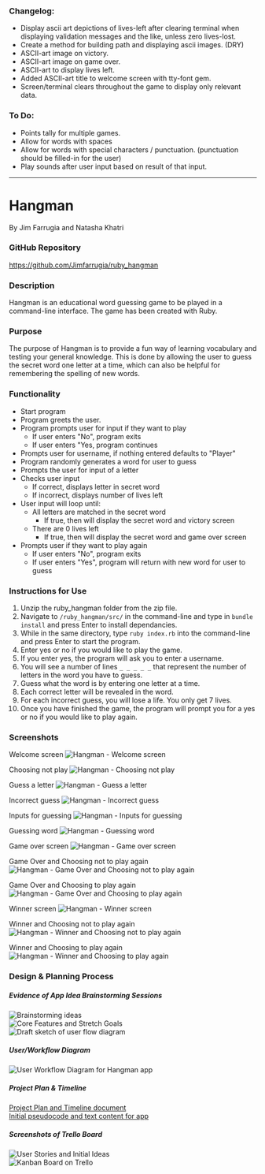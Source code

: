 ### Changelog:

- Display ascii art depictions of lives-left after clearing terminal when displaying validation messages and the like, unless zero lives-lost.
- Create a method for building path and displaying ascii images. (DRY)
- ASCII-art image on victory.
- ASCII-art image on game over.
- ASCII-art to display lives left.
- Added ASCII-art title to welcome screen with tty-font gem.
- Screen/terminal clears throughout the game to display only relevant data.

### To Do:

- Points tally for multiple games.
- Allow for words with spaces
- Allow for words with special characters / punctuation. (punctuation should be filled-in for the user)
- Play sounds after user input based on result of that input.

---

# Hangman

By Jim Farrugia and Natasha Khatri

### GitHub Repository

https://github.com/Jimfarrugia/ruby_hangman

### Description

Hangman is an educational word guessing game to be played in a command-line interface. The game has been created with Ruby.

### Purpose

The purpose of Hangman is to provide a fun way of learning vocabulary and testing your general knowledge. This is done by allowing the user to guess the secret word one letter at a time, which can also be helpful for remembering the spelling of new words.

### Functionality

- Start program
- Program greets the user.
- Program prompts user for input if they want to play
  - If user enters "No", program exits
  - If user enters "Yes, program continues
- Prompts user for username, if nothing entered defaults to "Player"
- Program randomly generates a word for user to guess
- Prompts the user for input of a letter
- Checks user input
  - If correct, displays letter in secret word
  - If incorrect, displays number of lives left
- User input will loop until:
  - All letters are matched in the secret word
    - If true, then will display the secret word and victory screen
  - There are 0 lives left
    - If true, then will display the secret word and game over screen
- Prompts user if they want to play again
  - If user enters "No", program exits
  - If user enters "Yes", program will return with new word for user to guess

### Instructions for Use

1. Unzip the ruby_hangman folder from the zip file.
2. Navigate to `/ruby_hangman/src/` in the command-line and type in `bundle install` and press Enter to install dependancies.
3. While in the same directory, type `ruby index.rb` into the command-line and press Enter to start the program.
4. Enter yes or no if you would like to play the game.
5. If you enter yes, the program will ask you to enter a username.
6. You will see a number of lines `_ _ _ _ _` that represent the number of letters in the word you have to guess.
7. Guess what the word is by entering one letter at a time.
8. Each correct letter will be revealed in the word.
9. For each incorrect guess, you will lose a life. You only get 7 lives.
10. Once you have finished the game, the program will prompt you for a yes or no if you would like to play again.

### Screenshots

Welcome screen
![Hangman - Welcome screen](./docs/hangman01.png)

Choosing not play
![Hangman - Choosing not play](./docs/hangman02.png)

Guess a letter
![Hangman - Guess a letter](./docs/hangman03.png)

Incorrect guess
![Hangman - Incorrect guess](./docs/hangman04.png)

Inputs for guessing
![Hangman - Inputs for guessing](./docs/hangman05.png)

Guessing word
![Hangman - Guessing word](./docs/hangman06.png)

Game over screen
![Hangman - Game over screen](./docs/hangman07.png)

Game Over and Choosing not to play again
![Hangman - Game Over and Choosing not to play again](./docs/hangman08.png)

Game Over and Choosing to play again
![Hangman - Game Over and Choosing to play again](./docs/hangman09.png)

Winner screen
![Hangman - Winner screen](./docs/hangman10.png)

Winner and Choosing not to play again
![Hangman - Winner and Choosing not to play again](./docs/hangman11.png)

Winner and Choosing to play again
![Hangman - Winner and Choosing to play again](./docs/hangman12.png)

### Design & Planning Process

##### Evidence of App Idea Brainstorming Sessions

![Brainstorming ideas](./docs/brainstorming.jpg)  
![Core Features and Stretch Goals](./docs/core_features_and_stretch_goals.jpg)  
![Draft sketch of user flow diagram](./docs/draft_flow_diagram.jpg)

##### User/Workflow Diagram

![User Workflow Diagram for Hangman app](./docs/Hangman-Workflow.png)

##### Project Plan & Timeline

[Project Plan and Timeline document](./docs/project_plan_and_timeline.pdf)  
[Initial pseudocode and text content for app](./docs/pseudocode_and_text_content.pdf)

##### Screenshots of Trello Board

![User Stories and Initial Ideas](./docs/trello_user_stories_and_initial_ideas.png)  
![Kanban Board on Trello](./docs/trello_kanban_board.png)
